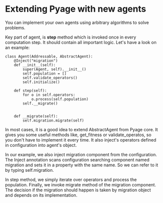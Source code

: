 Extending Pyage with new agents
===
You can implement your own agents using arbitrary algorithms to solve problems.

Key part of agent, is **step** method which is invoked once in every computation step. It should contain all important logic. Let's have a look on an example:
```
class Agent(Addressable, AbstractAgent):
    @Inject("migration")
    def __init__(self):
        super(Agent, self).__init__()
        self.population = []
        self.validate_operators()
        self.initialize()

    def step(self):
        for o in self.operators:
            o.process(self.population)
        self.__migrate()


    def __migrate(self):
        self.migration.migrate(self)
```
In most cases, it is a good idea to extend AbstractAgent from Pyage core. It gives you some useful methods like, get_fitness or validate_operatos, so you don't have to implement it every time. It also inject's operators defined in configuration into agent's object.

In our example, we also inject migration component from the configuration. The Inject annotation scans configuration searching component named migration and sets it in a property with the same name. So we can refer to it by typing self.migration.

In step method, we simply iterate over operators and process the population. Finally, we invoke migrate method of the migration component. The decision if the migration should happen is taken by migration object and depends on its implementation.
 
